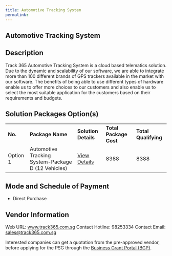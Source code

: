 ```yaml
---
title: Automotive Tracking System
permalink: 
---
```


## Automotive Tracking System

## Description

Track 365 Automotive Tracking System is a cloud based telematics solution. Due to the dynamic and scalability of our software, we are able to integrate more than 100 different brands of GPS trackers available in the market with our software. The benefits of being able to use different types of hardware enable us to offer more choices to our customers and also enable us to select the most suitable application for the customers based on their requirements and budgets.

## Solution Packages Option(s)

<table>
<tr>
<td><b>No.</b></td>
<td><b>Package Name</b></td>
<td><b>Solution Details</b></td>
<td><b>Total Package Cost</b></td>
<td><b>Total Qualifying</b></td>
</tr>
<tr>
<td>Option 1</td>
<td>Automotive Tracking System-Package D (12 Vehicles)</td>
<td><a href='https://www.gobusiness.gov.sg/images/psg/Desensitised_Track_365_20200304_Annex_3_Part_4.pdf'>View Details</a></td>
<td>8388</td>
<td>8388</td>
</tr>
</table>

## Mode and Schedule of Payment

 - Direct Purchase

## Vendor Information

 Web URL: www.track365.com.sg 
Contact Hotline: 98253334 
Contact Email: sales@track365.com.sg 


Interested companies can get a quotation from the pre-approved vendor, before applying for the PSG through the <a href='https://www.businessgrants.gov.sg/'>Business Grant Portal (BGP)</a>.
